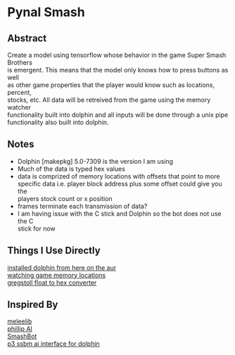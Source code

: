 # Pynal Smash  
  
  
## Abstract  
Create a model using tensorflow whose behavior in the game Super Smash Brothers  
is emergent.  This means that the model only knows how to press buttons as well  
as other game properties that the player would know such as locations, percent,  
stocks, etc.  All data will be retreived from the game using the memory watcher  
functionality built into dolphin and all inputs will be done through a unix pipe  
functionality also built into dolphin.  
  
## Notes  
* Dolphin [makepkg] 5.0-7309 is the version I am using  
* Much of the data is typed hex values  
* data is comprized of memory locations with offsets that point to more  
  specific data i.e. player block address plus some offset could give you the  
  players stock count or x position  
* frames terminate each transmission of data?  
* I am having issue with the C stick and Dolphin so the bot does not use the C  
  stick for now  
  
## Things I Use Directly  
[installed dolphin from here on the aur](https://www.archlinux.org/packages/community/x86_64/dolphin-emu/)  
[watching game memory locations](https://github.com/dolphin-emu/dolphin/pull/3403)  
[gregstoll float to hex converter](https://gregstoll.com/~gregstoll/floattohex/)  
  
## Inspired By  
[meleelib](https://github.com/altf4/libmelee)  
[phillip AI](https://github.com/vladfi1/phillip)  
[SmashBot](https://github.com/altf4/SmashBot)  
[p3 ssbm ai interface for dolphin](https://github.com/spxtr/p3)  
